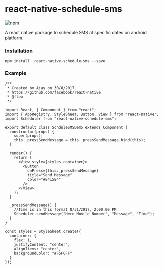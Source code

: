 # react-native-schedule-sms
[![npm](https://img.shields.io/npm/v/react-native-schedule-sms.svg?style=flat-square)](https://www.npmjs.com/package/react-native-schedule-sms)

A react native package to schedule SMS at specific dates on android platform.

### Installation

```
npm install  react-native-schedule-sms --save
```

### Example

```
/**
 * Created by Ajay on 30/8/2017.
 * https://github.com/facebook/react-native
 * @flow
 */

import React, { Component } from "react";
import { AppRegistry, StyleSheet, Button, View } from "react-native";
import Scheduler from "react-native-schedule-sms";

export default class SchduleSMSDemo extends Component {
  constructor(props) {
    super(props);
    this._pressSendMessage = this._pressSendMessage.bind(this);
  }

  render() {
    return (
      <View style={styles.container}>
        <Button
          onPress={this._pressSendMessage}
          title="Send Message"
          color="#841584"
        />
      </View>
    );
  }

  _pressSendMessage() {
    //Time is in this format 8/31/2017, 2:00:00 PM
    Scheduler.sendMessage("Here_Mobile_Number", "Message", "Time");
  }
}

const styles = StyleSheet.create({
  container: {
    flex: 1,
    justifyContent: "center",
    alignItems: "center",
    backgroundColor: "#F5FCFF"
  }
});

```
